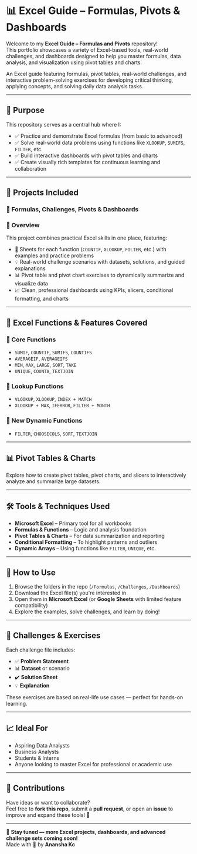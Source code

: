 # 📊 Excel Guide – Formulas, Pivots & Dashboards

Welcome to my **Excel Guide – Formulas and Pivots** repository!  
This portfolio showcases a variety of Excel-based tools, real-world challenges, and dashboards designed to help you master formulas, data analysis, and visualization using pivot tables and charts.

An Excel guide featuring formulas, pivot tables, real-world challenges, and interactive problem-solving exercises for developing critical thinking, applying concepts, and solving daily data analysis tasks.

---

## 🧭 Purpose

This repository serves as a central hub where I:

- ✅ Practice and demonstrate Excel formulas (from basic to advanced)  
- ✅ Solve real-world data problems using functions like `XLOOKUP`, `SUMIFS`, `FILTER`, etc.  
- ✅ Build interactive dashboards with pivot tables and charts  
- ✅ Create visually rich templates for continuous learning and collaboration  

---

## 📁 Projects Included

### 🔹 Formulas, Challenges, Pivots & Dashboards

### 🎯 Overview  
This project combines practical Excel skills in one place, featuring:

- 📄 Sheets for each function (`COUNTIF`, `XLOOKUP`, `FILTER`, etc.) with examples and practice problems  
- 💡 Real-world challenge scenarios with datasets, solutions, and guided explanations  
- 📊 Pivot table and pivot chart exercises to dynamically summarize and visualize data  
- 📈 Clean, professional dashboards using KPIs, slicers, conditional formatting, and charts  

---

## 🔧 Excel Functions & Features Covered

### 📌 Core Functions  
- `SUMIF`, `COUNTIF`, `SUMIFS`, `COUNTIFS`  
- `AVERAGEIF`, `AVERAGEIFS`  
- `MIN`, `MAX`, `LARGE`, `SORT`, `TAKE`  
- `UNIQUE`, `COUNTA`, `TEXTJOIN`  

### 📌 Lookup Functions  
- `VLOOKUP`, `XLOOKUP`, `INDEX + MATCH`  
- `XLOOKUP + MAX`, `IFERROR`, `FILTER + MONTH`  

### 📌 New Dynamic Functions  
- `FILTER`, `CHOOSECOLS`, `SORT`, `TEXTJOIN`  

---

## 📊 Pivot Tables & Charts

Explore how to create pivot tables, pivot charts, and slicers to interactively analyze and summarize large datasets.

---

## 🛠 Tools & Techniques Used

- **Microsoft Excel** – Primary tool for all workbooks  
- **Formulas & Functions** – Logic and analysis foundation  
- **Pivot Tables & Charts** – For data summarization and reporting  
- **Conditional Formatting** – To highlight patterns and outliers  
- **Dynamic Arrays** – Using functions like `FILTER`, `UNIQUE`, etc.  

---

## 📘 How to Use

1. Browse the folders in the repo (`/Formulas`, `/Challenges`, `/Dashboards`)  
2. Download the Excel file(s) you're interested in  
3. Open them in **Microsoft Excel** (or **Google Sheets** with limited feature compatibility)  
4. Explore the examples, solve challenges, and learn by doing!  

---

## 🧠 Challenges & Exercises

Each challenge file includes:

- ✅ **Problem Statement**  
- 📊 **Dataset** or scenario  
- ✔️ **Solution Sheet**  
- 💡 **Explanation**  

These exercises are based on real-life use cases — perfect for hands-on learning.

---

## 📈 Ideal For

- Aspiring Data Analysts  
- Business Analysts  
- Students & Interns  
- Anyone looking to master Excel for professional or academic use  

---

## 🤝 Contributions

Have ideas or want to collaborate?  
Feel free to **fork this repo**, submit a **pull request**, or open an **issue** to improve and expand these tools! 🚀

---

🔹 **Stay tuned — more Excel projects, dashboards, and advanced challenge sets coming soon!**  
Made with 💙 by **Anansha Kc**
